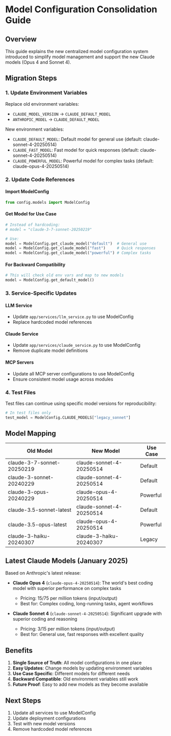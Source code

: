 # Model Configuration Consolidation Guide

## Overview
This guide explains the new centralized model configuration system introduced to simplify model management and support the new Claude models (Opus 4 and Sonnet 4).

## Migration Steps

### 1. Update Environment Variables
Replace old environment variables:
- `CLAUDE_MODEL_VERSION` → `CLAUDE_DEFAULT_MODEL`
- `ANTHROPIC_MODEL` → `CLAUDE_DEFAULT_MODEL`

New environment variables:
- `CLAUDE_DEFAULT_MODEL`: Default model for general use (default: claude-sonnet-4-20250514)
- `CLAUDE_FAST_MODEL`: Fast model for quick responses (default: claude-sonnet-4-20250514)
- `CLAUDE_POWERFUL_MODEL`: Powerful model for complex tasks (default: claude-opus-4-20250514)

### 2. Update Code References

#### Import ModelConfig
```python
from config.models import ModelConfig
```

#### Get Model for Use Case
```python
# Instead of hardcoding:
# model = "claude-3-7-sonnet-20250219"

# Use:
model = ModelConfig.get_claude_model("default")  # General use
model = ModelConfig.get_claude_model("fast")     # Quick responses
model = ModelConfig.get_claude_model("powerful") # Complex tasks
```

#### For Backward Compatibility
```python
# This will check old env vars and map to new models
model = ModelConfig.get_default_model()
```

### 3. Service-Specific Updates

#### LLM Service
- Update `app/services/llm_service.py` to use ModelConfig
- Replace hardcoded model references

#### Claude Service
- Update `app/services/claude_service.py` to use ModelConfig
- Remove duplicate model definitions

#### MCP Servers
- Update all MCP server configurations to use ModelConfig
- Ensure consistent model usage across modules

### 4. Test Files
Test files can continue using specific model versions for reproducibility:
```python
# In test files only
test_model = ModelConfig.CLAUDE_MODELS["legacy_sonnet"]
```

## Model Mapping

| Old Model | New Model | Use Case |
|-----------|-----------|----------|
| claude-3-7-sonnet-20250219 | claude-sonnet-4-20250514 | Default |
| claude-3-sonnet-20240229 | claude-sonnet-4-20250514 | Default |
| claude-3-opus-20240229 | claude-opus-4-20250514 | Powerful |
| claude-3.5-sonnet-latest | claude-sonnet-4-20250514 | Default |
| claude-3.5-opus-latest | claude-opus-4-20250514 | Powerful |
| claude-3-haiku-20240307 | claude-3-haiku-20240307 | Legacy |

## Latest Claude Models (January 2025)

Based on Anthropic's latest release:
- **Claude Opus 4** (`claude-opus-4-20250514`): The world's best coding model with superior performance on complex tasks
  - Pricing: $15/$75 per million tokens (input/output)
  - Best for: Complex coding, long-running tasks, agent workflows
  
- **Claude Sonnet 4** (`claude-sonnet-4-20250514`): Significant upgrade with superior coding and reasoning
  - Pricing: $3/$15 per million tokens (input/output)
  - Best for: General use, fast responses with excellent quality

## Benefits

1. **Single Source of Truth**: All model configurations in one place
2. **Easy Updates**: Change models by updating environment variables
3. **Use Case Specific**: Different models for different needs
4. **Backward Compatible**: Old environment variables still work
5. **Future Proof**: Easy to add new models as they become available

## Next Steps

1. Update all services to use ModelConfig
2. Update deployment configurations
3. Test with new model versions
4. Remove hardcoded model references